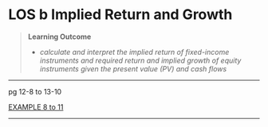 # LOS b Implied Return and Growth

> **Learning Outcome**
> 
> - *calculate and interpret the implied return of fixed-income instruments and required return and implied growth of equity instruments given the present value (PV) and cash flows*

---

pg 12-8 to 13-10

[EXAMPLE 8 to 11](https://study.cfainstitute.org/app/cfa-program-level-i-for-august-2025#read/section/implied-return-and-growth)

---